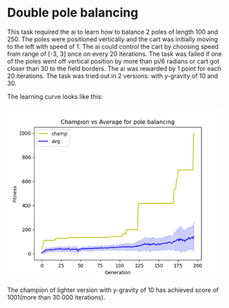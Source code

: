 # Double pole balancing
This task required the ai to learn how to balance 2 poles of length 100 and 250. The poles were positioned vertically and the cart was initially moving to the left with speed of 1. The ai could control the cart by choosing speed from range of [-3, 3] once on every 20 iterations. The task was failed if one of the poles went off vertical position by more than pi/6 radians or cart got closer than 30 to the field borders. The ai was rewarded by 1 point for each 20 iterations. The task was tried out in 2 versions: with y-gravity of 10 and 30.

The learning curve looks like this:

<img src="https://github.com/gekas145/NEAT/blob/main/plots/dpb_ver3.png" alt="drawing" width="500" height="400"/>

The champion of lighter version with y-gravity of 10 has achieved score of 1001(more than 30 000 iterations).

